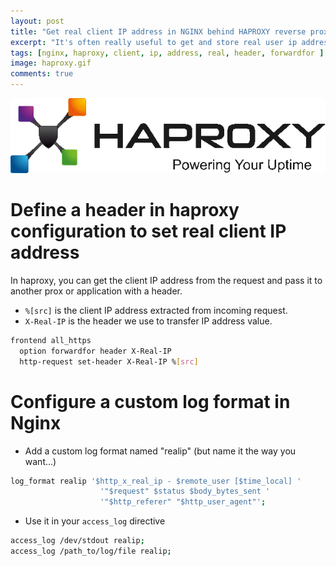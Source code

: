 ```yaml
---
layout: post
title: "Get real client IP address in NGINX behind HAPROXY reverse proxy"
excerpt: "It's often really useful to get and store real user ip address of users browsing your website. Let's see how to do it with Nginx behind haproxy reverse proxy."
tags: [nginx, haproxy, client, ip, address, real, header, forwardfor ]
image: haproxy.gif
comments: true
---
```


![Docker](/images/posts/haproxy.gif)

# Define a header in haproxy configuration to set real client IP address

In haproxy, you can get the client IP address from the request and pass it to another prox or application with a header.

* `%[src]` is the client IP address extracted from incoming request.
* `X-Real-IP` is the header we use to transfer IP address value.

```bash
frontend all_https
  option forwardfor header X-Real-IP
  http-request set-header X-Real-IP %[src]
```

# Configure a custom log format in Nginx

* Add a custom log format named "realip" (but name it the way you want...)

```bash
log_format realip '$http_x_real_ip - $remote_user [$time_local] '
                    '"$request" $status $body_bytes_sent '
                    '"$http_referer" "$http_user_agent"';
```

* Use it in your `access_log` directive

```bash
access_log /dev/stdout realip;
access_log /path_to/log/file realip;
```